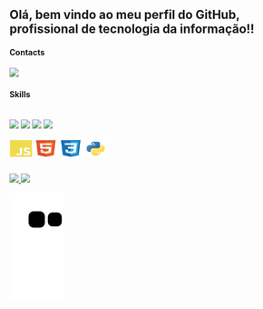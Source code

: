 <!--  ![Header](./github-header-image.png) -->

## Olá, bem vindo ao meu perfil do GitHub, profissional de tecnologia da informação!!


#### Contacts
<div> 
  <a href="https://www.linkedin.com/in/marcelofsantos/" target="_blank"><img src="https://img.shields.io/badge/-LinkedIn-%230077B5?style=for-the-badge&logo=linkedin&logoColor=white" target="_blank"></a> 
</div>

#### Skills

<div style="display: inline_block"><br>
  <a href="https://github.com/marsselu" target="_blank"><img src="https://img.shields.io/badge/Python-3776AB?style=for-the-badge&logo=python&logoColor=white" target="_blank"></a> 
  	<a href="https://github.com/marsselu" target="_blank"><img src="https://img.shields.io/badge/GitLab-330F63?style=for-the-badge&logo=gitlab&logoColor=white" target="_blank"></a> 
  <a href="https://github.com/marsselu" target="_blank"><img src="https://img.shields.io/badge/Zabbix-red?style=for-the-badge&logo=medium&logoColor=white"></a>
  <a href="https://github.com/marsselu" target="_blank"><img src="https://img.shields.io/badge/ShellScript-black?style=for-the-badge&logo=medium&logoColor=white"></a>
<br><br>

  <img align="center" alt="Rafa-Js" height="30" width="40" src="https://raw.githubusercontent.com/devicons/devicon/master/icons/javascript/javascript-plain.svg">
  <img align="center" alt="Rafa-HTML" height="30" width="40" src="https://raw.githubusercontent.com/devicons/devicon/master/icons/html5/html5-original.svg">
  <img align="center" alt="Rafa-CSS" height="30" width="40" src="https://raw.githubusercontent.com/devicons/devicon/master/icons/css3/css3-original.svg">
  <img align="center" alt="Rafa-Python" height="30" width="40" src="https://raw.githubusercontent.com/devicons/devicon/master/icons/python/python-original.svg">
</div>
  
  ##

 <div>
  <a href="https://github.com/marsselu">
  <img height="150em" src="https://github-readme-stats.vercel.app/api?username=marsselu&show_icons=true&theme=dracula&include_all_commits=true&count_private=true"/>
  <img height="150em" src="https://github-readme-stats.vercel.app/api/top-langs/?username=marsselu&layout=compact&langs_count=7&theme=dracula"/>
    
  ![Snake animation](https://github.com/marsselu/marsselu/blob/output/github-contribution-grid-snake.svg)
</div>
  
